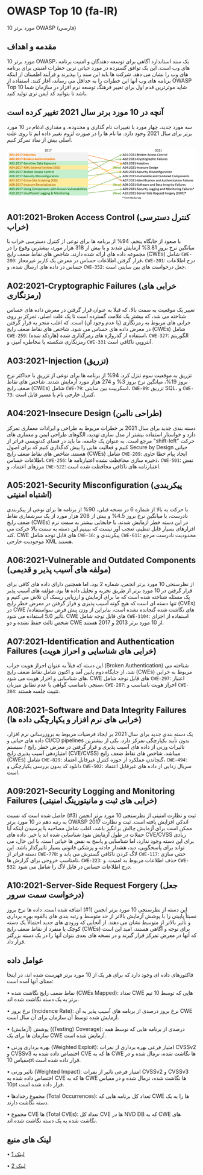 # OWASP Top 10 (fa-IR)

10 مورد برتر OWASP (فارسی)

## مقدمه و اهداف

10 مورد برتر OWASP، یک سند استاندارد آگاهی برای توسعه دهندگان و امنیت برنامه های وب است. این یک توافق گسترده در مورد حیاتی ترین خطرات امنیتی برای برنامه های وب را نشان می دهد. شرکت ها باید این سند را بپذیرند و فرآیند اطمینان از اینکه برنامه های وب آنها این خطرات را به حداقل می رساند، آغاز کنند. استفاده از OWASP Top 10 شاید موثرترین قدم اول برای تغییر فرهنگ توسعه نرم افزار در سازمان شما باشد تا بتوانید کد ایمن تری تولید کنید.

## آنچه در 10 مورد برتر سال 2021 تغییر کرده است

سه مورد جدید، چهار مورد با تغییرات نام گذاری و محدوده، و مقداری ادغام در 10 مورد برتر برای سال 2021 وجود دارد. ما نام ها را در صورت لزوم تغییر داده ایم تا روی علت اصلی بیش از نماد تمرکز کنیم.

![OWASP Top 10 Mapping](images/mapping.png)

## A01:2021-Broken Access Control (کنترل دسترسی خراب)

با صعود از جایگاه پنجم، 94% از برنامه ها برای نوعی از کنترل دسترسی خراب با میانگین نرخ بروز 3.81% آزمایش شدند و با بیش از 318 هزار مورد، بیشترین وقوع را در مجموعه داده های ارائه شده دارند. شاخص های نقاط ضعف رایج (CWEs) شامل `CWE-200`: قرار گرفتن اطلاعات حساس در معرض یک کاربر غیرمجاز، `CWE-201`: درج اطلاعات حساس در داده های ارسال شده، و `CWE-352`: جعل درخواست های بین سایتی است.

## A02:2021-Cryptographic Failures (خرابی های رمزنگاری)

تغییر یک موقعیت به سمت بالا، که قبلا به عنوان قرار گرفتن در معرض داده های حساس شناخته می شد، که بیشتر یک علامت گسترده است تا یک علت اصلی، تمرکز بر روی خرابی های مربوط به رمزنگاری (یا عدم وجود آن) است. که اغلب منجر به قرار گرفتن در معرض داده های حساس می شود. شاخص های نقاط ضعف رایج (CWEs) شامل `CWE-259`: استفاده از گذرواژه های رمزگذاری شده (هاردکد شده)، `CWE-327`: الگوریتم رمزنگاری شکسته یا مخاطره آمیز، و `CWE-331` آنتروپی ناکافی است.

## A03:2021-Injection (تزریق)

تزریق به موقعیت سوم تنزل کرد. 94% از برنامه ها برای نوعی از تزریق با حداکثر نرخ بروز 19%، میانگین نرخ بروز 3% و 274 هزار مورد آزمایش شدند. شاخص های نقاط ضعف رایج (CWEs) شامل `CWE-79`: اسکریپت بین سایتی، `CWE-89`: تزریق SQL، و `CWE-73`: کنترل خارجی نام یا مسیر فایل است.

## A04:2021-Insecure Design (طراحی ناامن)

دسته بندی جدید برای سال 2021 بر خطرات مربوط به طراحی و ایرادات معماری تمرکز دارد و خواستار استفاده بیشتر از مدل سازی تهدید، الگوهای طراحی ایمن و معماری های مرجع است. به عنوان یک جامعه، ما باید در فضای کدنویسی فراتر از "shift-left" حرکت کنیم و فعالیت هایی را پیش کدگذاری کنیم که برای اصول Secure by Design حیاتی هستند. شاخص های نقاط ضعف رایج (CWEs) شامل `CWE-209`: ایجاد پیام خطا حاوی اطلاعات حساس، `CWE-256`: ذخیره سازی محافظت نشده اعتبارنامه ها، `CWE-501`: نقض مرزهای اعتماد، و `CWE-522`: اعتبارنامه های ناکافی محافظت شده است.

## A05:2021-Security Misconfiguration (پیکربندی اشتباه امنیتی)

با حرکت به بالا از شماره 6 در نسخه قبلی، 90% از برنامه ها برای نوعی از پیکربندی نادرست، با میانگین نرخ بروز 4.5% و بیش از 208 هزار مورد از یک سرشماری نقاط ضعف رایج (CWEs) در این دسته خطر آزمایش شدند. با جابجایی بیشتر به سمت نرم افزارهای بسیار قابل تنظیم، تعجب آور نیست که ببینیم این دسته به سمت بالا حرکت می کند. CWE های قابل توجه شامل `CWE-16`: پیکربندی و `CWE-611`: محدودیت نادرست مرجع موجودیت خارجی XML هستند.

## A06:2021-Vulnerable and Outdated Components (مولفه های آسیب پذیر و قدیمی)

از نظرسنجی 10 مورد برتر انجمن، شماره 2 بود، اما همچنین دارای داده های کافی برای قرار گرفتن در 10 مورد برتر از طریق تجزیه و تحلیل داده ها بود. مؤلفه های آسیب پذیر یک مسئله شناخته شده است که ما برای آزمایش و ارزیابی ریسک آن تلاش می کنیم و تنها دسته ای است که هیچ گونه آسیب پذیری و قرار گرفتن در معرض خطر رایج (CVEs) در CWE های نگاشت شده گنجانده نشده است، بنابراین از وزن پیش فرض سواستفاده/تأثیر 5.0 استفاده می شود. CWE های قابل توجه شامل `CWE-1104`: استفاده از اجزای شخص ثالث حفظ نشده و دو CWE از 10 مورد برتر 2013 و 2017 هستند.

## A07:2021-Identification and Authentication Failures (خرابی های شناسایی و احراز هویت)

این دسته که قبلاً به عنوان احراز هویت خراب (Broken Authentication) شناخته می شد، از جایگاه دوم پایین آمد و اکنون شامل نقاط ضعف رایج (CWEs) مربوط به خرابی های شناسایی و احراز هویت می شود. CWE های قابل توجه شامل `CWE-297`: اعتبار سنجی نامناسب گواهی با عدم تطابق میزبان، `CWE-287`: احراز هویت نامناسب و `CWE-384`: تثبیت جلسه هستند.

## A08:2021-Software and Data Integrity Failures (خرابی های نرم افزار و یکپارچگی داده ها)

یک دسته بندی جدید برای سال 2021 بر ایجاد فرضیات مربوط به بروزرسانی نرم افزار، داده های حیاتی و CI/CD pipelines بدون تأیید یکپارچگی تمرکز دارد. یکی از بیشترین تاثیرات وزنی از داده های آسیب پذیری و قرار گرفتن در معرض خطر رایج / سیستم امتیازدهی آسیب پذیری رایج (CVE/CVSS) میباشد. شاخص های نقاط ضعف رایج (CWEs) شامل `CWE-829`: گنجاندن عملکرد از حوزه کنترل غیرقابل اعتماد، `CWE-494`: دانلود کد بدون بررسی یکپارچگی و `CWE-502`: سریال زدایی از داده های غیرقابل اعتماد است.

## A09:2021-Security Logging and Monitoring Failures (خرابی های ثبت و مانیتورینگ امنیتی)

ثبت و نظارت امنیتی از نظرسنجی 10 مورد برتر انجمن (3#) حاصل شده است که نسبت به رتبه دهم در 10 مورد برتر OWASP 2017 اندکی افزایش یافته است. ثبت و نظارت ممکن است برای آزمایش چالش برانگیز باشد، اغلب شامل مصاحبه یا پرسیدن اینکه آیا حملات در طول آزمایش نفوذ شناسایی شده اند یا خیر. داده های CVE/CVSS زیادی برای این دسته وجود ندارد، اما شناسایی و پاسخ به نقض ها حیاتی است. با این حال، می تواند برای پاسخگویی، دید، هشدار حادثه و پزشکی قانونی بسیار تاثیرگذار باشد. این دسته فراتر از `CWE-778`: لاگ کردن ناکافی گسترش می یابد و `CWE-117`: خنثی سازی نامناسب خروجی برای گزارش ها، `CWE-223`: حذف اطلاعات مربوط به امنیت، و `CWE-532`: درج اطلاعات حساس در فایل لاگ را شامل می شود.

## A10:2021-Server-Side Request Forgery (جعل درخواست سمت سرور)

این دسته از نظرسنجی 10 مورد برتر انجمن (1#) اضافه شده است. داده ها نرخ بروز نسبتاً پایینی را با پوشش آزمایش بالاتر از حد متوسط و رتبه بندی های بالقوه بهره برداری و تأثیر بالاتر از متوسط نشان می دهند. از آنجایی که ورودی های جدید احتمالاً یک دسته کوچک یا منفرد از نقاط ضعف رایج (CWEs) برای توجه و آگاهی هستند، امید این است که آنها در معرض تمرکز قرار گیرند و در نسخه های بعدی بتوان آنها را در یک دسته بزرگتر قرار داد.

## عوامل داده

فاکتورهای داده ای وجود دارد که برای هر یک از 10 مورد برتر فهرست شده اند، در اینجا معنای آنها آمده است:

• نقاط ضعف رایج نگاشت شده (CWEs Mapped): تعداد CWE هایی که توسط 10 تیم برتر به یک دسته نگاشت شده اند.

• نرخ بروز (Incidence Rate): نرخ بروز درصدی از برنامه های آسیب پذیر به آن CWE آزمایش شده توسط آن سازمان برای آن سال است.

• (آزمایش) پوشش ((Testing) Coverage): درصدی از برنامه هایی که توسط همه سازمان ها برای یک CWE آزمایش شده است.

• بهره برداری وزنی (Weighted Exploit): امتیاز فرعی بهره برداری از نمرات CVSSv2 و CVSSv3 اختصاص داده شده به CVE ها که به CWE ها نگاشت شده، نرمال شده و در مقیاس 10pt قرار داده شده است.

• تاثیر وزنی (Weighted Impact): امتیاز فرعی تاثیر از نمرات CVSSv2 و CVSSv3 اختصاص داده شده به CVE ها که به CWE ها نگاشت شده، نرمال شده و در مقیاس 10pt قرار داده شده است.

• مجموع رخدادها (Total Occurrences): تعداد کل برنامه هایی که CWE ها را به یک دسته نگاشت دارند.

• مجموع CVE ها (Total CVEs): تعداد کل CVE ها در NVD DB که به CWE های نگاشت شده به یک دسته نگاشت شده اند.

## لینک های منبع

• [لینک 1](https://owasp.org/www-project-top-ten/)

• [لینک 2](https://owasp.org/Top10/)
